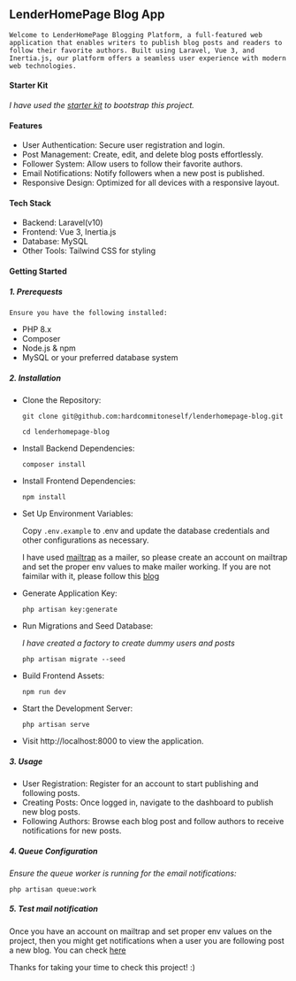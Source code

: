 ## LenderHomePage Blog App

```
Welcome to LenderHomePage Blogging Platform, a full-featured web application that enables writers to publish blog posts and readers to follow their favorite authors. Built using Laravel, Vue 3, and Inertia.js, our platform offers a seamless user experience with modern web technologies.
```

#### Starter Kit

_I have used the [starter kit](https://laravel.com/docs/11.x/starter-kits#breeze-and-inertia) to bootstrap this project._

#### Features

-   User Authentication: Secure user registration and login.
-   Post Management: Create, edit, and delete blog posts effortlessly.
-   Follower System: Allow users to follow their favorite authors.
-   Email Notifications: Notify followers when a new post is published.
-   Responsive Design: Optimized for all devices with a responsive layout.

#### Tech Stack

-   Backend: Laravel(v10)
-   Frontend: Vue 3, Inertia.js
-   Database: MySQL
-   Other Tools: Tailwind CSS for styling

#### Getting Started

##### 1. Prerequests

    Ensure you have the following installed:

-   PHP 8.x
-   Composer
-   Node.js & npm
-   MySQL or your preferred database system

##### 2. Installation

-   Clone the Repository:

    ```
    git clone git@github.com:hardcommitoneself/lenderhomepage-blog.git

    cd lenderhomepage-blog
    ```

-   Install Backend Dependencies:
    ```
    composer install
    ```
-   Install Frontend Dependencies:
    ```
    npm install
    ```
-   Set Up Environment Variables:

    Copy `.env.example` to .env and update the database credentials and other configurations as necessary.

    I have used [mailtrap](https://mailtrap.io/) as a mailer, so please create an account on mailtrap and set the proper env values to make mailer working. If you are not faimilar with it, please follow this [blog](https://www.itsolutionstuff.com/post/laravel-send-mail-using-mailtrap-exampleexample.html)

-   Generate Application Key:
    ```
    php artisan key:generate
    ```
-   Run Migrations and Seed Database:

    _I have created a factory to create dummy users and posts_

    ```
    php artisan migrate --seed
    ```

-   Build Frontend Assets:
    ```
    npm run dev
    ```
-   Start the Development Server:
    ```
    php artisan serve
    ```
-   Visit http://localhost:8000 to view the application.

##### 3. Usage

-   User Registration: Register for an account to start publishing and following posts.
-   Creating Posts: Once logged in, navigate to the dashboard to publish new blog posts.
-   Following Authors: Browse each blog post and follow authors to receive notifications for new posts.

##### 4. Queue Configuration

_Ensure the queue worker is running for the email notifications:_

```
php artisan queue:work
```

##### 5. Test mail notification

Once you have an account on mailtrap and set proper env values on the project, then you might get notifications when a user you are following post a new blog. You can check [here](https://mailtrap.io/inboxes)

Thanks for taking your time to check this project! :)
